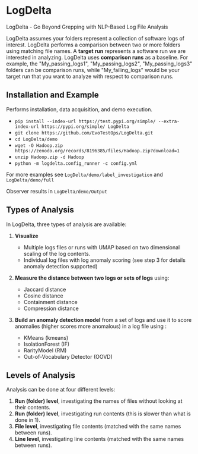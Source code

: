 # LogDelta
LogDelta - Go Beyond Grepping with NLP-Based Log File Analysis

LogDelta assumes your folders represent a collection of software logs of interest. LogDelta performs a comparison between two or more folders using matching file names.  A **target run** represents a software run we are interested in analyzing. LogDelta uses **comparison runs** as a baseline. For example, the "My_passing_logs1", "My_passing_logs2", "My_passing_logs3" folders can be comparison runs, while "My_failing_logs" would be your target run that you want to analyze with respect to comparison runs.

## Installation and Example
Performs installation, data acquisition, and demo execution.

- `pip install --index-url https://test.pypi.org/simple/ --extra-index-url https://pypi.org/simple/ LogDelta`
- `git clone https://github.com/EvoTestOps/LogDelta.git`
- `cd LogDelta/demo`
- `wget -O Hadoop.zip https://zenodo.org/records/8196385/files/Hadoop.zip?download=1`
- `unzip Hadoop.zip -d Hadoop`
- `python -m logdelta.config_runner -c config.yml`

For more examples see `LogDelta/demo/label_investigation` and `LogDelta/demo/full`


Observer results in `LogDelta/demo/Output`

## Types of Analysis
In LogDelta, three types of analysis are available:

1. **Visualize** 
   - Multiple logs files or runs with UMAP based on two dimensional scaling of the log contents. 
   - Individual log files with log anomaly scoring (see step 3 for details anomaly detection supported)

2. **Measure the distance between two logs or sets of logs** using:
   - Jaccard distance
   - Cosine distance
   - Containment distance
   - Compression distance

3. **Build an anomaly detection model** from a set of logs and use it to score anomalies (higher scores more anomalous) in a log file using :
   - KMeans (kmeans)
   - IsolationForest (IF)
   - RarityModel (RM)
   - Out-of-Vocabulary Detector (OOVD)



## Levels of Analysis
Analysis can be done at four different levels:

1. **Run (folder) level**, investigating the names of files without looking at their contents.
2. **Run (folder) level**, investigating run contents (this is slower than what is done in 1).
3. **File level**, investigating file contents (matched with the same names between runs).
4. **Line level**, investigating line contents (matched with the same names between runs).
